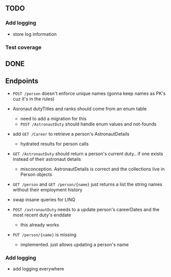 ## TODO

### Add logging
- store log information

### Test coverage



## DONE

## Endpoints
- `POST /person` doesn't enforce unique names (gonna keep names as PK's cuz it's in the rules)

- Asronaut dutyTitles and ranks should come from an enum table
    - need to add a migration for this
    - `POST /AstronautDuty` should handle enum values and not-founds

- add `GET /Career` to retrieve a person's AstronautDetails
    - hydrated results for person calls

- `GET /AstronautDuty` should return a person's current duty.. if one exists instead of their astronaut details
    - misconception. AstronautDetails is correct and the collections live in Person objects

- `GET /person` and `GET /person/{name}` just returns a list the string names without their employment history

- swap insane queries for LINQ

- `POST /astronautDuty` needs to a update person's careerDates and the most recent duty's enddate
    - this already works

- `PUT /person/{name}` is missing
    - implemented. just allows updating a person's name

### Add logging
- add logging everywhere